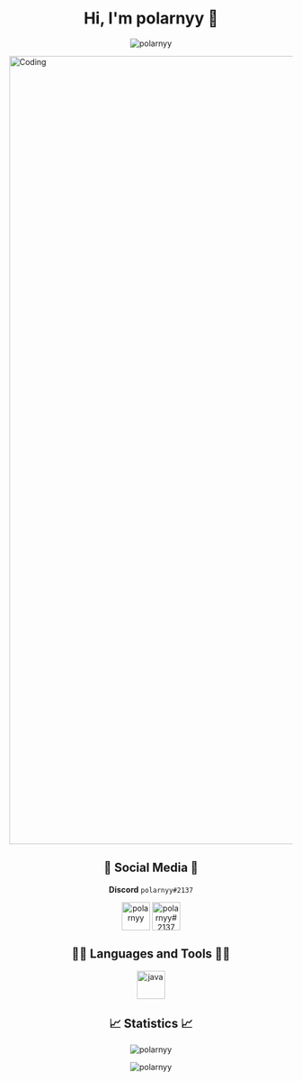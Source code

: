 <h1 align="center">Hi, I'm polarnyy 👋</h1>
<p align="center"> <img src="https://komarev.com/ghpvc/?username=polarnyy&label=Profile%20views&color=0e75b6&style=flat" alt="polarnyy" /> </p>

<img align="center" alt="Coding" width="1400" hight="auto" src="https://i.imgur.com/e4PXAvY.png"></img>


<h2 align="center">🔗 Social Media 🔗</h2>

<p dir="auto" align="center"><b>Discord</b> <code>polarnyy#2137</code></p>

<p align="center">
<a href="https://instagram.com/polarnyy" target="blank"><img align="center" src="https://i.imgur.com/w2Badkz.png" alt="polarnyy" height="50" width=auto /></a>
<a href="https://dc.xocode.pl" target="blank"><img align="center" src="https://i.imgur.com/7WZVvRx.png" alt="polarnyy#2137" height="50" width=auto /></a>
</p>


<h2 align="center">👨‍💻 Languages and Tools 👨‍💻</h2>
<p align="center"> <img src="https://i.imgur.com/CIsm2RN.png" alt="java" width="auto" height="50"/></p>

<h2 align="center">📈 Statistics 📈</h2>


<p align="center"><img align="center" src="https://github-readme-stats.vercel.app/api?username=polarnyy&theme=dark&show_icons=true&locale=en" alt="polarnyy" /></p>
<p align="center"><img align="center" src="https://github-readme-streak-stats.herokuapp.com/?user=polarnyy&theme=dark" alt="polarnyy" /></p>
